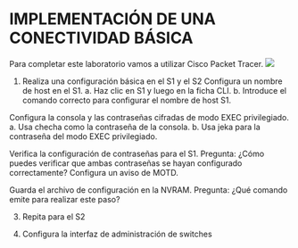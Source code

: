 # IMPLEMENTACIÓN DE UNA CONECTIVIDAD BÁSICA

Para completar este laboratorio vamos a utilizar Cisco Packet Tracer.
![](https://github.com/MeliQB/Comunicacion_datos_R_Melissa_Quispe/blob/adb9f58fa6c8681cc14e0e6cce6f61ad3cbd8ce3/Im%C3%A1genes/imagen_2024-05-11_041621785.png)

1. Realiza una configuración básica en el S1 y el S2
   Configura un nombre de host en el S1.
a. Haz clic en S1 y luego en la ficha CLI.
b. Introduce el comando correcto para configurar el nombre de host S1.

Configura la consola y las contraseñas cifradas de modo EXEC privilegiado.
a. Usa checha como la contraseña de la consola.
b. Usa jeka para la contraseña del modo EXEC privilegiado.

Verifica la configuración de contraseñas para el S1.
Pregunta:
¿Cómo puedes verificar que ambas contraseñas se hayan configurado correctamente?
Configura un aviso de MOTD.

Guarda el archivo de configuración en la NVRAM.
Pregunta:
¿Qué comando emite para realizar este paso?

3. Repita para el S2

4. Configura la interfaz de administración de switches
